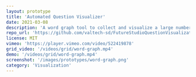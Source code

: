 ```yaml
---
layout: prototype
title: 'Automated Question Visualizer'
date: 2021-03-08
description: 'A word graph tool to collect and visualize a large number of text based answers to a question.'
repo_url: 'https://github.com/valtech-sd/FutureStudioQuestionVisualization'
license: MIT
vimeo: 'https://player.vimeo.com/video/522419878'
grid_video: '/videos/grid/word-graph.mp4'
demo: '/videos/grid/word-graph.mp4'
screenshot: '/images/prototypes/word-graph.png'
category: 'Visualization'
---
```

